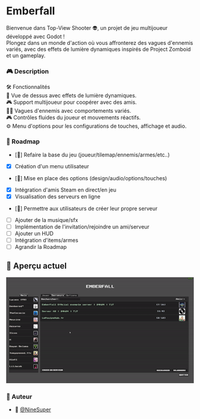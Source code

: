 # Emberfall

Bienvenue dans Top-View Shooter 👽, un projet de jeu multijoueur développé avec Godot ! </br> 
Plongez dans un monde d'action où vous affronterez des vagues d'ennemis variés, avec des effets de lumière dynamiques inspirés de Project Zomboid et un gameplay.

### 🎮 Description

🛠️ Fonctionnalités </br>
🌟 Vue de dessus avec effets de lumière dynamiques. </br>
🎮 Support multijoueur pour coopérer avec des amis. </br>
🧟‍♂️ Vagues d'ennemis avec comportements variés. </br>
🎮 Contrôles fluides du joueur et mouvements réactifs. </br>
⚙️ Menu d'options pour les configurations de touches, affichage et audio. </br>

### 📅 Roadmap

- [🚧] Refaire la base du jeu (joueur/tilemap/ennemis/armes/etc..) </br>
- [x] Création d'un menu utilisateur </br>
- [🚧] Mise en place des options (design/audio/options/touches) </br>
- [x] Intégration d'amis Steam en direct/en jeu </br>
- [x] Visualisation des serveurs en ligne </br>
- [🚧] Permettre aux utilisateurs de créer leur propre serveur </br>
- [ ] Ajouter de la musique/sfx
- [ ] Implémentation de l'invitation/rejoindre un ami/serveur </br>
- [ ] Ajouter un HUD </br>
- [ ] Intégration d'items/armes </br>
- [ ] Agrandir la Roadmap

## 👀 Aperçu actuel

![cube](./gif/Exemple.gif)

### 📝 Auteur
- 🎫 [@NineSuper](https://www.github.com/NineSuper)

